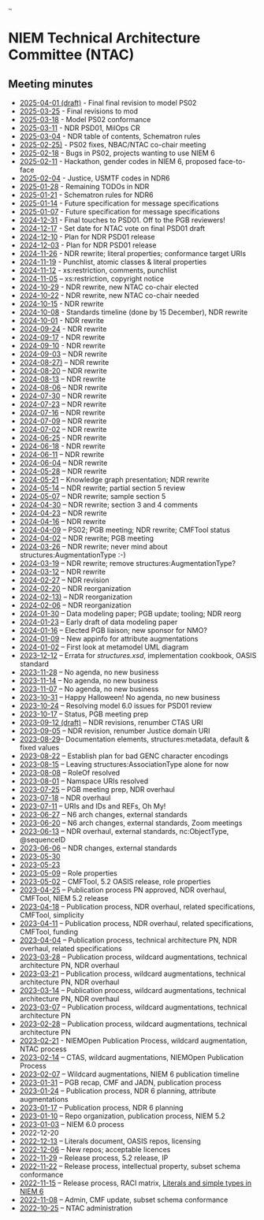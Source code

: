 # [<img src="https://github.com/niemopen/oasis-open-project/raw/main/artwork/NIEM-NO-Logo-v5.png" alt="img" style="zoom:10%;" />](https://github.com/niemopen/oasis-open-project/blob/main/artwork/NIEM-NO-Logo-v5.png)

# NIEM Technical Architecture Committee (NTAC)

## Meeting minutes

* [2025-04-01 (draft)](docs/2025-04-01-minutes.md) - Final final revision to model PS02
* [2025-03-25](docs/2025-03-25-minutes.md) - Final revisions to mod
* [2025-03-18](docs/2025-03-18-minutes.md) - Model PS02 conformance
* [2025-03-11](docs/2025-03-11-minutes.md) - NDR PSD01, MilOps CR
* [2025-03-04](docs/2025-03-04-minutes.md) - NDR table of contents, Schematron rules
* [2025-02-25)](docs/2025-02-25-minutes.md) - PS02 fixes, NBAC/NTAC co-chair meeting
* [2025-02-18](docs/2025-02-18-minutes.md) - Bugs in PS02, projects wanting to use NIEM 6
* [2025-02-11](docs/2025-02-11-minutes.md) - Hackathon, gender codes in NIEM 6, proposed face-to-face
* [2025-02-04](docs/2025-02-04-minutes.md) - Justice, USMTF codes in NDR6
* [2025-01-28](docs/2025-01-28-minutes.md) - Remaining TODOs in NDR
* [2025-01-21](docs/2025-01-21-minutes.md) - Schematron rules for NDR6
* [2025-01-14](docs/2025-01-14-minutes.md) - Future specification for message specifications
* [2025-01-07](docs/2025-01-07-minutes.md) - Future specification for message specifications
* [2024-12-31](docs/2024-12-31-minutes.md) - Final touches to PSD01. Off to the PGB reviewers!
* [2024-12-17](docs/2024-12-17-minutes.md) - Set date for NTAC vote on final PSD01 draft
* [2024-12-10](docs/2024-12-10-minutes.md) - Plan for NDR PSD01 release
* [2024-12-03](docs/2024-12-03-minutes.md) - Plan for NDR PSD01 release
* [2024-11-26](docs/2024-11-26-minutes.md) - NDR rewrite; literal properties; conformance target URIs
* [2024-11-19](docs/2024-11-19-minutes.md) - Punchlist, atomic classes & literal properties
* [2024-11-12](docs/2024-11-12-minutes.md) - xs:restriction, comments, punchlist
* [2024-11-05](docs/2024-11-05-minutes.md) – xs:restriction, copyright notice
* [2024-10-29](docs/2024-10-29-minutes.md) - NDR rewrite, new NTAC co-chair elected
* [2024-10-22](docs/2024-10-22-minutes.md) - NDR rewrite, new NTAC co-chair needed
* [2024-10-15](docs/2024-10-15-minutes.md) - NDR rewrite
* [2024-10-08](docs/2024-10-08-minutes.md) - Standards timeline (done by 15 December), NDR rewrite
* [2024-10-01](docs/2024-10-01-minutes.md) - NDR rewrite
* [2024-09-24](docs/2024-09-24-minutes.md) - NDR rewrite
* [2024-09-17](docs/2024-09-17-minutes.md) - NDR rewrite
* [2024-09-10](docs/2024-09-10-minutes.md) - NDR rewrite
* [2024-09-03](docs/2024-09-03-minutes.md) – NDR rewrite
* [2024-08-27)](docs/2024-08-27-minutes.md) – NDR rewrite
* [2024-08-20](docs/2024-08-20-minutes.md) – NDR rewrite
* [2024-08-13](docs/2024-08-13-minutes.md) – NDR rewrite
* [2024-08-06](docs/2024-08-06-minutes.md) – NDR rewrite
* [2024-07-30](docs/2024-07-30-minutes.md) – NDR rewrite
* [2024-07-23](docs/2024-07-23-minutes.md) – NDR rewrite
* [2024-07-16](docs/2024-07-16-minutes.md) – NDR rewrite
* [2024-07-09](docs/2024-07-09-minutes.md) – NDR rewrite
* [2024-07-02](docs/2024-07-02-minutes.md) – NDR rewrite
* [2024-06-25](docs/2024-06-25-minutes.md) - NDR rewrite
* [2024-06-18](docs/2024-06-18-minutes.md) - NDR rewrite
* [2024-06-11](docs/2024-06-11-minutes.md) – NDR rewrite
* [2024-06-04](docs/2024-06-04-minutes.md) – NDR rewrite
* [2024-05-28](docs/2024-05-28-minutes.md) – NDR rewrite
* [2024-05-21](docs/2024-05-21-minutes.md) – Knowledge graph presentation; NDR rewrite
* [2024-05-14](docs/2024-05-14-minutes.md) – NDR rewrite; partial section 5 review
* [2024-05-07](docs/2024-05-07-minutes.md) – NDR rewrite; sample section 5
* [2024-04-30](docs/2024-04-30-minutes.md) – NDR rewrite; section 3 and 4 comments
* [2024-04-23](docs/2024-04-23-minutes.md) – NDR rewrite
* [2024-04-16](docs/2024-04-16-minutes.md) – NDR rewrite
* [2024-04-09](docs/2024-04-09-minutes.md) – PS02; PGB meeting; NDR rewrite; CMFTool status
* [2024-04-02](docs/2024-04-02-minutes.md) – NDR rewrite; PGB meeting
* [2024-03-26](docs/2024-03-26-minutes.md) – NDR rewrite; never mind about structures:AugmentationType :-)
* [2024-03-19](docs/2024-03-19-minutes.md) – NDR rewrite; remove structures:AugmentationType?
* [2024-03-12](docs/2024-03-12-minutes.md) – NDR rewrite
* [2024-02-27](docs/2024-02-27-minutes.md) – NDR revision
* [2024-02-20](docs/2024-02-20-minutes.md) – NDR reorganization
* [2024-02-13)](docs/2024-02-13-minutes.md) – NDR reorganization
* [2024-02-06](docs/2024-02-06-minutes.md) – NDR reorganization
* [2024-01-30](docs/2024-01-30-minutes.md) – Data modeling paper; PGB update; tooling; NDR reorg
* [2024-01-23](docs/2024-01-23-minutes.md) – Early draft of data modeling paper
* [2024-01-16](docs/2024-01-16-minutes.md) – Elected PGB liaison; new sponsor for NMO?
* [2024-01-09](docs/2024-01-09-minutes.md) – New appinfo for attribute augmentations
* [2024-01-02](docs/2024-01-02-minutes.md) – First look at metamodel UML diagram
* [2023-12-12](docs/2023-12-12-minutes.md) – Errata for *structures.xsd*, implementation cookbook, OASIS standard
* [2023-11-28](docs/2023-11-28-minutes.md) – No agenda, no new business
* [2023-11-14](docs/2023-11-14-minutes.md) – No agenda, no new business
* [2023-11-07](docs/2023-11-07-minutes.md) – No agenda, no new business
* [2023-10-31](docs/2023-10-31-minutes.md) – Happy Halloween!  No agenda, no new business
* [2023-10-24](docs/2023-10-24-minutes.md) – Resolving model 6.0 issues for PSD01 review
* [2023-10-17](docs/2023-10-17-minutes.md) – Status, PGB meeting prep
* [2023-09-12 (draft)](docs/2023-09-12-minutes.md) – NDR revisions, renumber CTAS URI
* [2023-09-05](docs/2023-09-05-minutes.md) – NDR revision, renumber Justice domain URI
* [2023-08-29](docs/2023-08-29-minutes.md)– Documentation elements, structures:metadata, default & fixed values
* [2023-08-22](docs/2023-08-22-minutes.md) – Establish plan for bad GENC character encodings
* [2023-08-15](docs/2023-08-15-minutes.md) – Leaving structures:AssociationType alone for now
* [2023-08-08](docs/2023-08-08-minutes.md) – RoleOf resolved
* [2023-08-01](docs/2023-08-01-minutes.md) – Namspace URIs resolved
* [2023-07-25](docs/2023-07-25-minutes.md) – PGB meeting prep, NDR overhaul
* [2023-07-18](docs/2023-07-18-minutes.md) – NDR overhaul
* [2023-07-11](docs/2023-07-11-minutes.md) – URIs and IDs and REFs, Oh My!
* [2023-06-27](docs/2023-06-27-minutes.md) – N6 arch changes, external standards
* [2023-06-20](docs/2023-06-20-minutes.md) – N6 arch changes, external standards, Zoom meetings
* [2023-06-13](docs/2023-06-13-minutes.md) – NDR overhaul, external standards, nc:ObjectType, @sequenceID
* [2023-06-06](docs/2023-06-06-minutes.md) – NDR changes, external standards
* [2023-05-30](docs/2023-05-30-minutes.md)
* [2023-05-23](docs/2023-05-23-minutes.md)
* [2023-05-09](docs/2023-05-09-minutes.md) – Role properties
* [2023-05-02](docs/2023-05-02-minutes.md) – CMFTool, 5.2 OASIS release, role properties
* [2023-04-25](docs/2023-04-25-minutes.md) – Publication process PN approved, NDR overhaul, CMFTool, NIEM 5.2 release
* [2023-04-18](docs/2023-04-18-minutes.md) – Publication process, NDR overhaul, related specifications, CMFTool, simplicity
* [2023-04-11](docs/2023-04-11-minutes.md) – Publication process, NDR overhaul, related specifications, CMFTool, funding
* [2023-04-04](docs/2023-04-04-minutes.md) – Publication process, technical architecture PN, NDR overhaul, related specifications
* [2023-03-28](docs/2023-03-28-minutes.md) – Publication process, wildcard augmentations, technical architecture PN, NDR overhaul
* [2023-03-21](docs/2023-03-21-minutes.md) – Publication process, wildcard augmentations, technical architecture PN, NDR overhaul
* [2023-03-14](docs/2023-03-14-minutes.md) – Publication process, wildcard augmentations, technical architecture PN, NDR overhaul
* [2023-03-07](docs/2023-03-07-minutes.md) – Publication process, wildcard augmentations, technical architecture PN
* [2023-02-28](docs/2023-02-28-minutes.md) – Publication process, wildcard augmentations, technical architecture PN
* [2023-02-21](docs/2023-02-21-minutes.md) - NIEMOpen Publication Process, wildcard augmentation, NTAC process
* [2023-02-14](docs/2023-02-14-minutes.md) – CTAS, wildcard augmentations, NIEMOpen Publication Process
* [2023-02-07](docs/2023-02-07-minutes.md) – Wildcard augmentations, NIEM 6 publication timeline
* [2023-01-31](docs/2023-01-31-minutes.md) – PGB recap, CMF and JADN, publication process
* [2023-01-24](docs/2023-01-24-minutes.md) – Publication process, NDR 6 planning, attribute augmentations 
* [2023-01-17](docs/2023-01-17-minutes.md) – Publication process, NDR 6 planning
* [2023-01-10](docs/2023-01-10-minutes.md) – Repo organization, publication process, NIEM 5.2
* [2023-01-03](docs/2023-01-03-minutes.md) – NIEM 6.0 process
* 2022-12-20
* [2022-12-13](docs/2022-12-13-minutes.md) – Literals document, OASIS repos, licensing
* [2022-12-06](docs/2022-12-06-minutes.md) – New repos; acceptable licences
* [2022-11-29](docs/2022-11-29-minutes.md) – Release process, 5.2 release, IP
* [2022-11-22](docs/2022-11-22-minutes.md) – Release process, intellectual property, subset schema conformance
* [2022-11-15](docs/2022-11-15-minutes.md) – Release process, RACI matrix, [Literals and simple types in NIEM 6](../documents/Literals-221124.md)
* [2022-11-08](docs/2022-11-08-minutes.md) – Admin, CMF update, subset schema conformance
* [2022-10-25](docs/2022-10-25-minutes.md) – NTAC administration
